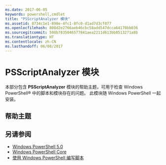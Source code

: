 ```yaml
---
ms.date: 2017-06-05
keywords: powershell,cmdlet
title: "PSScriptAnalyzer 模块"
ms.assetid: 8734c1e1-898e-4fc1-8fc0-d1ad7d3cf077
ms.openlocfilehash: 808d2e2766aeb46cbc58add547dcca64170bb036
ms.sourcegitcommit: 598b7835046577841aea2211d613bb8513271a8b
ms.translationtype: HT
ms.contentlocale: zh-CN
ms.lasthandoff: 06/08/2017
---
```

# <a name="psscriptanalyzer-module"></a>PSScriptAnalyzer 模块
本部分包含 **PSScriptAnalyzer** 模块的帮助主题，可用于检查 Windows PowerShell® 中的脚本和模块存在的问题。 此模块随 Windows PowerShell 一起安装。

## <a name="help-topics"></a>帮助主题

## <a name="see-also"></a>另请参阅
- [Windows PowerShell 5.0](Windows-PowerShell-5.0.md)
- [Windows PowerShell Core](https://technet.microsoft.com/en-us/library/4b75f1e4-f327-48f3-92ab-bf5435094d41)
- [使用 Windows PowerShell 编写脚本](../../getting-started/fundamental/Scripting-with-Windows-PowerShell.md)


